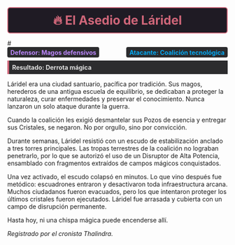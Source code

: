 <!-- Banner estilizado en modo oscuro -->
<div style="
  border: 2px solid #cf6679;
  background: #1f1b24;
  border-radius: 6px;
  padding: 0.75em;
  margin-bottom: 1em;
">
  <h2 style="
    margin: 0;
    color: #cf6679;
    font-weight: bold;
    text-align: center;
    font-size: 2em;
  ">
    🔥 El Asedio de Láridel
  </h2>
</div>
#

<div style="display: flex; gap: 0.5em; margin-bottom: 0.5em; justify-content: space-between;">
  <div style="
    background: #2c2c2e;
    color: #bb86fc;
    padding: 0.25em 0.5em;
    border-radius: 4px;
    font-weight: bold;
  ">
    Defensor: Magos defensivos
  </div>
  <div style="
    background: #2c2c2e;
    color: #03a9f4;
    padding: 0.25em 0.5em;
    border-radius: 4px;
    font-weight: bold;
  ">
    Atacante: Coalición tecnológica
  </div>
</div>

<div style="
  background: #2c2c2e;
  border-left: 4px solid #cf6679;
  padding: 0.5em;
  margin-bottom: 1em;
  font-weight: bold;
  color: #e0e0e0;
">
  Resultado: Derrota mágica
</div>


Láridel era una ciudad santuario, pacífica por tradición. Sus magos, herederos de una antigua escuela de equilibrio, se dedicaban a proteger la naturaleza, curar enfermedades y preservar el conocimiento. Nunca lanzaron un solo ataque durante la guerra.

Cuando la coalición les exigió desmantelar sus Pozos de esencia y entregar sus Cristales, se negaron. No por orgullo, sino por convicción.

Durante semanas, Láridel resistió con un escudo de estabilización anclado a tres torres principales. Las tropas terrestres de la coalición no lograban penetrarlo, por lo que se autorizó el uso de un Disruptor de Alta Potencia, ensamblado con fragmentos extraídos de campos mágicos conquistados.

Una vez activado, el escudo colapsó en minutos. Lo que vino después fue metódico: escuadrones entraron y desactivaron toda infraestructura arcana. Muchos ciudadanos fueron evacuados, pero los que intentaron proteger los últimos cristales fueron ejecutados. Láridel fue arrasada y cubierta con un campo de disrupción permanente.

Hasta hoy, ni una chispa mágica puede encenderse allí.

*Registrado por el cronista Thalindra.*  
